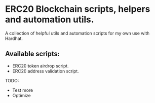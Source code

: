 # ERC20 Blockchain scripts, helpers and automation utils.

A collection of helpful utils and automation scripts for my own use with Hardhat.

## Available scripts:

- ERC20 token airdrop script.
- ERC20 address validation script.

TODO:

- Test more
- Optimize
